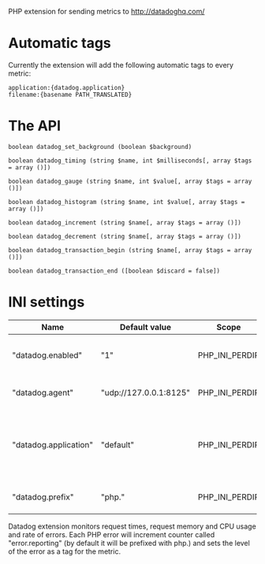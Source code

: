 PHP extension for sending metrics to http://datadoghq.com/

Automatic tags
==============

Currently the extension will add the following automatic tags to every metric:

    application:{datadog.application}
    filename:{basename PATH_TRANSLATED}

The API
=======

    boolean datadog_set_background (boolean $background)

    boolean datadog_timing (string $name, int $milliseconds[, array $tags = array ()])

    boolean datadog_gauge (string $name, int $value[, array $tags = array ()])

    boolean datadog_histogram (string $name, int $value[, array $tags = array ()])

    boolean datadog_increment (string $name[, array $tags = array ()])

    boolean datadog_decrement (string $name[, array $tags = array ()])

    boolean datadog_transaction_begin (string $name[, array $tags = array ()])

    boolean datadog_transaction_end ([boolean $discard = false])

INI settings
============

| Name                 | Default value          | Scope          | Description                                                    |
|----------------------|------------------------|----------------|----------------------------------------------------------------|
|"datadog.enabled"     | "1"                    | PHP_INI_PERDIR | Whether to enable datadog monitoring                           |
|"datadog.agent"       | "udp://127.0.0.1:8125" | PHP_INI_PERDIR | Address of the dd-agent                                        |
|"datadog.application" | "default"              | PHP_INI_PERDIR | Application name to use in monitoring (adds application:X tag) |
|"datadog.prefix"      | "php."                 | PHP_INI_PERDIR | Prefix to use for PHP metrics                                  |


Datadog extension monitors request times, request memory and CPU usage and rate of errors. Each PHP error will increment counter
called "error.reporting" (by default it will be prefixed with php.) and sets the level of the error as a tag for the metric.